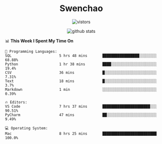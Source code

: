 <h1 align="center">Swenchao</h3>

<p align="center">
  <img src="https://visitor-badge.glitch.me/badge?page_id=Swenchao" alt="vistors" />
</p>

<p align="center">
  <img src="https://github-readme-stats.vercel.app/api?username=Swenchao&count_private=true&show_icons=true&theme=vue-dark&hide_title=true" alt="github stats" />
</p>

<!--START_SECTION:waka-->
📊 **This Week I Spent My Time On** 

```text
💬 Programming Languages: 
SQL                      5 hrs 48 mins       █████████████████░░░░░░░░   68.88% 
Python                   1 hr 38 mins        ████░░░░░░░░░░░░░░░░░░░░░   19.4% 
CSV                      36 mins             █░░░░░░░░░░░░░░░░░░░░░░░░   7.31% 
Text                     18 mins             █░░░░░░░░░░░░░░░░░░░░░░░░   3.7% 
Markdown                 1 min               ░░░░░░░░░░░░░░░░░░░░░░░░░   0.39%

🔥 Editors: 
VS Code                  7 hrs 37 mins       ██████████████████████░░░   90.51% 
PyCharm                  47 mins             ██░░░░░░░░░░░░░░░░░░░░░░░   9.49%

💻 Operating System: 
Mac                      8 hrs 25 mins       █████████████████████████   100.0%

```


<!--END_SECTION:waka-->
